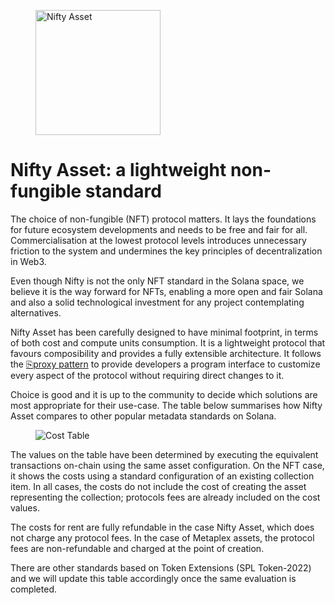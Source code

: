 <p align="center">
    <figure>
        <img
        src={require('/img/standard/nifty-asset.jpg').default}
        alt="Nifty Asset"
        width="200"
        />
    </figure>
    <h1>Nifty Asset: a lightweight non-fungible standard</h1>
</p>


The choice of non-fungible (NFT) protocol matters. It lays the foundations for future ecosystem developments and needs to be free and fair for all. Commercialisation at the lowest protocol levels introduces unnecessary friction to the system and undermines the key principles of decentralization in Web3.

Even though Nifty is not the only NFT standard in the Solana space, we believe it is the way forward for NFTs, enabling a more open and fair Solana and also a solid technological investment for any project contemplating alternatives.

Nifty Asset has been carefully designed to have minimal footprint, in terms of both cost and compute units consumption. It is a lightweight protocol that favours composibility and provides a fully extensible architecture. It follows the [⎘proxy pattern](./blog/proxy-pattern) to provide developers a program interface to customize every aspect of the protocol without requiring direct changes to it.

Choice is good and it is up to the community to decide which solutions are most appropriate for their use-case. The table below summarises how Nifty Asset compares to other popular metadata standards on Solana.

<p align="center">
    <figure>
        <img
        src={require('/img/standard/cost-table.png').default}
        alt="Cost Table"
        />
    </figure>
</p>

The values on the table have been determined by executing the equivalent transactions on-chain using the same asset configuration. On the NFT case, it shows the costs using a standard configuration of an existing collection item. In all cases, the costs do not include the cost of creating the asset representing the collection; protocols fees are already included on the cost values.

The costs for rent are fully refundable in the case Nifty Asset, which does not charge any protocol fees. In the case of Metaplex assets, the protocol fees are non-refundable and charged at the point of creation.

There are other standards based on Token Extensions (SPL Token-2022) and we will update this table accordingly once the same evaluation is completed.